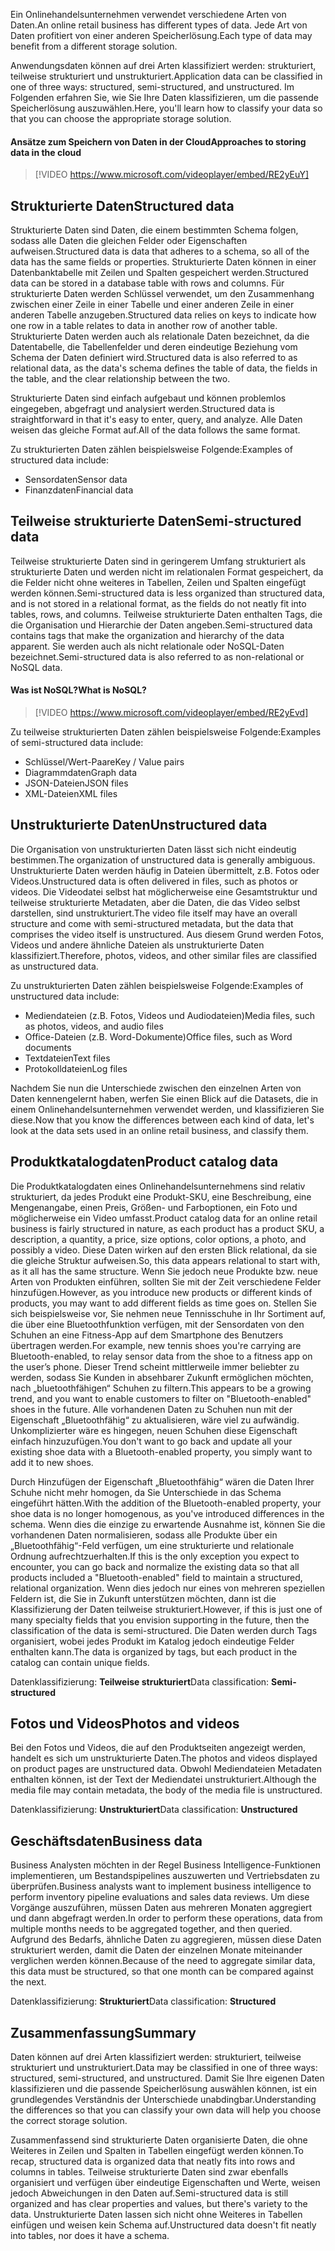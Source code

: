 <span data-ttu-id="91dca-101">Ein Onlinehandelsunternehmen verwendet verschiedene Arten von Daten.</span><span class="sxs-lookup"><span data-stu-id="91dca-101">An online retail business has different types of data.</span></span> <span data-ttu-id="91dca-102">Jede Art von Daten profitiert von einer anderen Speicherlösung.</span><span class="sxs-lookup"><span data-stu-id="91dca-102">Each type of data may benefit from a different storage solution.</span></span> 

<span data-ttu-id="91dca-103">Anwendungsdaten können auf drei Arten klassifiziert werden: strukturiert, teilweise strukturiert und unstrukturiert.</span><span class="sxs-lookup"><span data-stu-id="91dca-103">Application data can be classified in one of three ways: structured, semi-structured, and unstructured.</span></span> <span data-ttu-id="91dca-104">Im Folgenden erfahren Sie, wie Sie Ihre Daten klassifizieren, um die passende Speicherlösung auszuwählen.</span><span class="sxs-lookup"><span data-stu-id="91dca-104">Here, you'll learn how to classify your data so that you can choose the appropriate storage solution.</span></span>

#### <a name="approaches-to-storing-data-in-the-cloud"></a><span data-ttu-id="91dca-105">Ansätze zum Speichern von Daten in der Cloud</span><span class="sxs-lookup"><span data-stu-id="91dca-105">Approaches to storing data in the cloud</span></span>

> [!VIDEO https://www.microsoft.com/videoplayer/embed/RE2yEuY]

## <a name="structured-data"></a><span data-ttu-id="91dca-106">Strukturierte Daten</span><span class="sxs-lookup"><span data-stu-id="91dca-106">Structured data</span></span>

<span data-ttu-id="91dca-107">Strukturierte Daten sind Daten, die einem bestimmten Schema folgen, sodass alle Daten die gleichen Felder oder Eigenschaften aufweisen.</span><span class="sxs-lookup"><span data-stu-id="91dca-107">Structured data is data that adheres to a schema, so all of the data has the same fields or properties.</span></span> <span data-ttu-id="91dca-108">Strukturierte Daten können in einer Datenbanktabelle mit Zeilen und Spalten gespeichert werden.</span><span class="sxs-lookup"><span data-stu-id="91dca-108">Structured data can be stored in a database table with rows and columns.</span></span> <span data-ttu-id="91dca-109">Für strukturierte Daten werden Schlüssel verwendet, um den Zusammenhang zwischen einer Zeile in einer Tabelle und einer anderen Zeile in einer anderen Tabelle anzugeben.</span><span class="sxs-lookup"><span data-stu-id="91dca-109">Structured data relies on keys to indicate how one row in a table relates to data in another row of another table.</span></span> <span data-ttu-id="91dca-110">Strukturierte Daten werden auch als relationale Daten bezeichnet, da die Datentabelle, die Tabellenfelder und deren eindeutige Beziehung vom Schema der Daten definiert wird.</span><span class="sxs-lookup"><span data-stu-id="91dca-110">Structured data is also referred to as relational data, as the data's schema defines the table of data, the fields in the table, and the clear relationship between the two.</span></span>

<span data-ttu-id="91dca-111">Strukturierte Daten sind einfach aufgebaut und können problemlos eingegeben, abgefragt und analysiert werden.</span><span class="sxs-lookup"><span data-stu-id="91dca-111">Structured data is straightforward in that it's easy to enter, query, and analyze.</span></span> <span data-ttu-id="91dca-112">Alle Daten weisen das gleiche Format auf.</span><span class="sxs-lookup"><span data-stu-id="91dca-112">All of the data follows the same format.</span></span>

<span data-ttu-id="91dca-113">Zu strukturierten Daten zählen beispielsweise Folgende:</span><span class="sxs-lookup"><span data-stu-id="91dca-113">Examples of structured data include:</span></span>

- <span data-ttu-id="91dca-114">Sensordaten</span><span class="sxs-lookup"><span data-stu-id="91dca-114">Sensor data</span></span>
- <span data-ttu-id="91dca-115">Finanzdaten</span><span class="sxs-lookup"><span data-stu-id="91dca-115">Financial data</span></span>

## <a name="semi-structured-data"></a><span data-ttu-id="91dca-116">Teilweise strukturierte Daten</span><span class="sxs-lookup"><span data-stu-id="91dca-116">Semi-structured data</span></span>

<span data-ttu-id="91dca-117">Teilweise strukturierte Daten sind in geringerem Umfang strukturiert als strukturierte Daten und werden nicht im relationalen Format gespeichert, da die Felder nicht ohne weiteres in Tabellen, Zeilen und Spalten eingefügt werden können.</span><span class="sxs-lookup"><span data-stu-id="91dca-117">Semi-structured data is less organized than structured data, and is not stored in a relational format, as the fields do not neatly fit into tables, rows, and columns.</span></span> <span data-ttu-id="91dca-118">Teilweise strukturierte Daten enthalten Tags, die die Organisation und Hierarchie der Daten angeben.</span><span class="sxs-lookup"><span data-stu-id="91dca-118">Semi-structured data contains tags that make the organization and hierarchy of the data apparent.</span></span> <span data-ttu-id="91dca-119">Sie werden auch als nicht relationale oder NoSQL-Daten bezeichnet.</span><span class="sxs-lookup"><span data-stu-id="91dca-119">Semi-structured data is also referred to as non-relational or NoSQL data.</span></span>

#### <a name="what-is-nosql"></a><span data-ttu-id="91dca-120">Was ist NoSQL?</span><span class="sxs-lookup"><span data-stu-id="91dca-120">What is NoSQL?</span></span>

> [!VIDEO https://www.microsoft.com/videoplayer/embed/RE2yEvd]

<span data-ttu-id="91dca-121">Zu teilweise strukturierten Daten zählen beispielsweise Folgende:</span><span class="sxs-lookup"><span data-stu-id="91dca-121">Examples of semi-structured data include:</span></span>

- <span data-ttu-id="91dca-122">Schlüssel/Wert-Paare</span><span class="sxs-lookup"><span data-stu-id="91dca-122">Key / Value pairs</span></span>
- <span data-ttu-id="91dca-123">Diagrammdaten</span><span class="sxs-lookup"><span data-stu-id="91dca-123">Graph data</span></span>
- <span data-ttu-id="91dca-124">JSON-Dateien</span><span class="sxs-lookup"><span data-stu-id="91dca-124">JSON files</span></span>
- <span data-ttu-id="91dca-125">XML-Dateien</span><span class="sxs-lookup"><span data-stu-id="91dca-125">XML files</span></span>

## <a name="unstructured-data"></a><span data-ttu-id="91dca-126">Unstrukturierte Daten</span><span class="sxs-lookup"><span data-stu-id="91dca-126">Unstructured data</span></span>

<span data-ttu-id="91dca-127">Die Organisation von unstrukturierten Daten lässt sich nicht eindeutig bestimmen.</span><span class="sxs-lookup"><span data-stu-id="91dca-127">The organization of unstructured data is generally ambiguous.</span></span> <span data-ttu-id="91dca-128">Unstrukturierte Daten werden häufig in Dateien übermittelt, z.B. Fotos oder Videos.</span><span class="sxs-lookup"><span data-stu-id="91dca-128">Unstructured data is often delivered in files, such as photos or videos.</span></span> <span data-ttu-id="91dca-129">Die Videodatei selbst hat möglicherweise eine Gesamtstruktur und teilweise strukturierte Metadaten, aber die Daten, die das Video selbst darstellen, sind unstrukturiert.</span><span class="sxs-lookup"><span data-stu-id="91dca-129">The video file itself may have an overall structure and come with semi-structured metadata, but the data that comprises the video itself is unstructured.</span></span> <span data-ttu-id="91dca-130">Aus diesem Grund werden Fotos, Videos und andere ähnliche Dateien als unstrukturierte Daten klassifiziert.</span><span class="sxs-lookup"><span data-stu-id="91dca-130">Therefore, photos, videos, and other similar files are classified as unstructured data.</span></span>

<span data-ttu-id="91dca-131">Zu unstrukturierten Daten zählen beispielsweise Folgende:</span><span class="sxs-lookup"><span data-stu-id="91dca-131">Examples of unstructured data include:</span></span>

- <span data-ttu-id="91dca-132">Mediendateien (z.B. Fotos, Videos und Audiodateien)</span><span class="sxs-lookup"><span data-stu-id="91dca-132">Media files, such as photos, videos, and audio files</span></span>
- <span data-ttu-id="91dca-133">Office-Dateien (z.B. Word-Dokumente)</span><span class="sxs-lookup"><span data-stu-id="91dca-133">Office files, such as Word documents</span></span>
- <span data-ttu-id="91dca-134">Textdateien</span><span class="sxs-lookup"><span data-stu-id="91dca-134">Text files</span></span>
- <span data-ttu-id="91dca-135">Protokolldateien</span><span class="sxs-lookup"><span data-stu-id="91dca-135">Log files</span></span>

<span data-ttu-id="91dca-136">Nachdem Sie nun die Unterschiede zwischen den einzelnen Arten von Daten kennengelernt haben, werfen Sie einen Blick auf die Datasets, die in einem Onlinehandelsunternehmen verwendet werden, und klassifizieren Sie diese.</span><span class="sxs-lookup"><span data-stu-id="91dca-136">Now that you know the differences between each kind of data, let's look at the data sets used in an online retail business, and classify them.</span></span>

## <a name="product-catalog-data"></a><span data-ttu-id="91dca-137">Produktkatalogdaten</span><span class="sxs-lookup"><span data-stu-id="91dca-137">Product catalog data</span></span>

<span data-ttu-id="91dca-138">Die Produktkatalogdaten eines Onlinehandelsunternehmens sind relativ strukturiert, da jedes Produkt eine Produkt-SKU, eine Beschreibung, eine Mengenangabe, einen Preis, Größen- und Farboptionen, ein Foto und möglicherweise ein Video umfasst.</span><span class="sxs-lookup"><span data-stu-id="91dca-138">Product catalog data for an online retail business is fairly structured in nature, as each product has a product SKU, a description, a quantity, a price, size options, color options, a photo, and possibly a video.</span></span> <span data-ttu-id="91dca-139">Diese Daten wirken auf den ersten Blick relational, da sie die gleiche Struktur aufweisen.</span><span class="sxs-lookup"><span data-stu-id="91dca-139">So, this data appears relational to start with, as it all has the same structure.</span></span> <span data-ttu-id="91dca-140">Wenn Sie jedoch neue Produkte bzw. neue Arten von Produkten einführen, sollten Sie mit der Zeit verschiedene Felder hinzufügen.</span><span class="sxs-lookup"><span data-stu-id="91dca-140">However, as you introduce new products or different kinds of products, you may want to add different fields as time goes on.</span></span> <span data-ttu-id="91dca-141">Stellen Sie sich beispielsweise vor, Sie nehmen neue Tennisschuhe in Ihr Sortiment auf, die über eine Bluetoothfunktion verfügen, mit der Sensordaten von den Schuhen an eine Fitness-App auf dem Smartphone des Benutzers übertragen werden.</span><span class="sxs-lookup"><span data-stu-id="91dca-141">For example, new tennis shoes you're carrying are Bluetooth-enabled, to relay sensor data from the shoe to a fitness app on the user’s phone.</span></span> <span data-ttu-id="91dca-142">Dieser Trend scheint mittlerweile immer beliebter zu werden, sodass Sie Kunden in absehbarer Zukunft ermöglichen möchten, nach „bluetoothfähigen“ Schuhen zu filtern.</span><span class="sxs-lookup"><span data-stu-id="91dca-142">This appears to be a growing trend, and you want to enable customers to filter on "Bluetooth-enabled" shoes in the future.</span></span> <span data-ttu-id="91dca-143">Alle vorhandenen Daten zu Schuhen nun mit der Eigenschaft „Bluetoothfähig“ zu aktualisieren, wäre viel zu aufwändig. Unkomplizierter wäre es hingegen, neuen Schuhen diese Eigenschaft einfach hinzuzufügen.</span><span class="sxs-lookup"><span data-stu-id="91dca-143">You don't want to go back and update all your existing shoe data with a Bluetooth-enabled property, you simply want to add it to new shoes.</span></span>

<span data-ttu-id="91dca-144">Durch Hinzufügen der Eigenschaft „Bluetoothfähig“ wären die Daten Ihrer Schuhe nicht mehr homogen, da Sie Unterschiede in das Schema eingeführt hätten.</span><span class="sxs-lookup"><span data-stu-id="91dca-144">With the addition of the Bluetooth-enabled property, your shoe data is no longer homogenous, as you've introduced differences in the schema.</span></span> <span data-ttu-id="91dca-145">Wenn dies die einzige zu erwartende Ausnahme ist, können Sie die vorhandenen Daten normalisieren, sodass alle Produkte über ein „Bluetoothfähig“-Feld verfügen, um eine strukturierte und relationale Ordnung aufrechtzuerhalten.</span><span class="sxs-lookup"><span data-stu-id="91dca-145">If this is the only exception you expect to encounter, you can go back and normalize the existing data so that all products included a "Bluetooth-enabled" field to maintain a structured, relational organization.</span></span> <span data-ttu-id="91dca-146">Wenn dies jedoch nur eines von mehreren speziellen Feldern ist, die Sie in Zukunft unterstützen möchten, dann ist die Klassifizierung der Daten teilweise strukturiert.</span><span class="sxs-lookup"><span data-stu-id="91dca-146">However, if this is just one of many specialty fields that you envision supporting in the future, then the classification of the data is semi-structured.</span></span> <span data-ttu-id="91dca-147">Die Daten werden durch Tags organisiert, wobei jedes Produkt im Katalog jedoch eindeutige Felder enthalten kann.</span><span class="sxs-lookup"><span data-stu-id="91dca-147">The data is organized by tags, but each product in the catalog can contain unique fields.</span></span>

<span data-ttu-id="91dca-148">Datenklassifizierung: **Teilweise strukturiert**</span><span class="sxs-lookup"><span data-stu-id="91dca-148">Data classification: **Semi-structured**</span></span>

## <a name="photos-and-videos"></a><span data-ttu-id="91dca-149">Fotos und Videos</span><span class="sxs-lookup"><span data-stu-id="91dca-149">Photos and videos</span></span>

<span data-ttu-id="91dca-150">Bei den Fotos und Videos, die auf den Produktseiten angezeigt werden, handelt es sich um unstrukturierte Daten.</span><span class="sxs-lookup"><span data-stu-id="91dca-150">The photos and videos displayed on product pages are unstructured data.</span></span> <span data-ttu-id="91dca-151">Obwohl Mediendateien Metadaten enthalten können, ist der Text der Mediendatei unstrukturiert.</span><span class="sxs-lookup"><span data-stu-id="91dca-151">Although the media file may contain metadata, the body of the media file is unstructured.</span></span>

<span data-ttu-id="91dca-152">Datenklassifizierung: **Unstrukturiert**</span><span class="sxs-lookup"><span data-stu-id="91dca-152">Data classification: **Unstructured**</span></span>

## <a name="business-data"></a><span data-ttu-id="91dca-153">Geschäftsdaten</span><span class="sxs-lookup"><span data-stu-id="91dca-153">Business data</span></span>

<span data-ttu-id="91dca-154">Business Analysten möchten in der Regel Business Intelligence-Funktionen implementieren, um Bestandspipelines auszuwerten und Vertriebsdaten zu überprüfen.</span><span class="sxs-lookup"><span data-stu-id="91dca-154">Business analysts want to implement business intelligence to perform inventory pipeline evaluations and sales data reviews.</span></span> <span data-ttu-id="91dca-155">Um diese Vorgänge auszuführen, müssen Daten aus mehreren Monaten aggregiert und dann abgefragt werden.</span><span class="sxs-lookup"><span data-stu-id="91dca-155">In order to perform these operations, data from multiple months needs to be aggregated together, and then queried.</span></span> <span data-ttu-id="91dca-156">Aufgrund des Bedarfs, ähnliche Daten zu aggregieren, müssen diese Daten strukturiert werden, damit die Daten der einzelnen Monate miteinander verglichen werden können.</span><span class="sxs-lookup"><span data-stu-id="91dca-156">Because of the need to aggregate similar data, this data must be structured, so that one month can be compared against the next.</span></span>

<span data-ttu-id="91dca-157">Datenklassifizierung: **Strukturiert**</span><span class="sxs-lookup"><span data-stu-id="91dca-157">Data classification: **Structured**</span></span>

## <a name="summary"></a><span data-ttu-id="91dca-158">Zusammenfassung</span><span class="sxs-lookup"><span data-stu-id="91dca-158">Summary</span></span>

<span data-ttu-id="91dca-159">Daten können auf drei Arten klassifiziert werden: strukturiert, teilweise strukturiert und unstrukturiert.</span><span class="sxs-lookup"><span data-stu-id="91dca-159">Data may be classified in one of three ways: structured, semi-structured, and unstructured.</span></span> <span data-ttu-id="91dca-160">Damit Sie Ihre eigenen Daten klassifizieren und die passende Speicherlösung auswählen können, ist ein grundlegendes Verständnis der Unterschiede unabdingbar.</span><span class="sxs-lookup"><span data-stu-id="91dca-160">Understanding the differences so that you can classify your own data will help you choose the correct storage solution.</span></span> 

<span data-ttu-id="91dca-161">Zusammenfassend sind strukturierte Daten organisierte Daten, die ohne Weiteres in Zeilen und Spalten in Tabellen eingefügt werden können.</span><span class="sxs-lookup"><span data-stu-id="91dca-161">To recap, structured data is organized data that neatly fits into rows and columns in tables.</span></span> <span data-ttu-id="91dca-162">Teilweise strukturierte Daten sind zwar ebenfalls organisiert und verfügen über eindeutige Eigenschaften und Werte, weisen jedoch Abweichungen in den Daten auf.</span><span class="sxs-lookup"><span data-stu-id="91dca-162">Semi-structured data is still organized and has clear properties and values, but there's variety to the data.</span></span> <span data-ttu-id="91dca-163">Unstrukturierte Daten lassen sich nicht ohne Weiteres in Tabellen einfügen und weisen kein Schema auf.</span><span class="sxs-lookup"><span data-stu-id="91dca-163">Unstructured data doesn't fit neatly into tables, nor does it have a schema.</span></span>